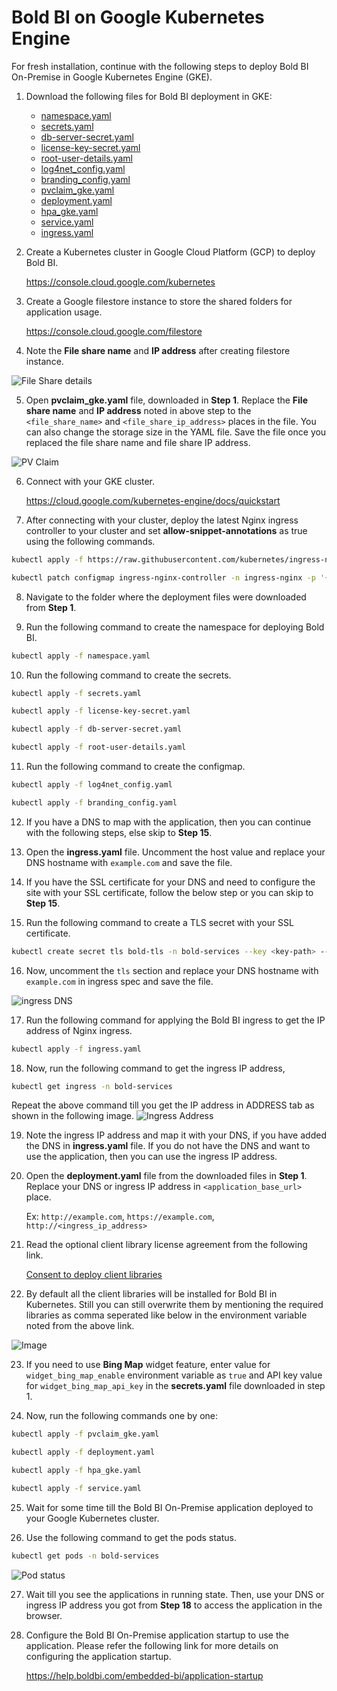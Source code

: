 # Bold BI on Google Kubernetes Engine

For fresh installation, continue with the following steps to deploy Bold BI On-Premise in Google Kubernetes Engine (GKE).

1. Download the following files for Bold BI deployment in GKE:

    * [namespace.yaml](https://raw.githubusercontent.com/boldbi/boldbi-kubernetes/v10.1.18/deploy/namespace.yaml)
    * [secrets.yaml](https://raw.githubusercontent.com/boldbi/boldbi-kubernetes/v10.1.18/deploy/secrets.yaml)
    * [db-server-secret.yaml](https://raw.githubusercontent.com/boldbi/boldbi-kubernetes/v10.1.18/deploy/db-server-secret.yaml)
    * [license-key-secret.yaml](https://raw.githubusercontent.com/boldbi/boldbi-kubernetes/v10.1.18/deploy/license-key-secret.yaml)
    * [root-user-details.yaml](https://raw.githubusercontent.com/boldbi/boldbi-kubernetes/v10.1.18/deploy/root-user-details.yaml)
    * [log4net_config.yaml](https://raw.githubusercontent.com/boldbi/boldbi-kubernetes/v10.1.18/deploy/log4net_config.yaml)
    * [branding_config.yaml](https://raw.githubusercontent.com/boldbi/boldbi-kubernetes/v10.1.18/deploy/branding_config.yaml)
    * [pvclaim_gke.yaml](https://raw.githubusercontent.com/boldbi/boldbi-kubernetes/v10.1.18/deploy/pvclaim_gke.yaml)
    * [deployment.yaml](https://raw.githubusercontent.com/boldbi/boldbi-kubernetes/v10.1.18/deploy/deployment.yaml)
    * [hpa_gke.yaml](https://raw.githubusercontent.com/boldbi/boldbi-kubernetes/v10.1.18/deploy/hpa_gke.yaml)
    * [service.yaml](https://raw.githubusercontent.com/boldbi/boldbi-kubernetes/v10.1.18/deploy/service.yaml)
    * [ingress.yaml](https://raw.githubusercontent.com/boldbi/boldbi-kubernetes/v10.1.18/deploy/ingress.yaml)

2. Create a Kubernetes cluster in Google Cloud Platform (GCP) to deploy Bold BI.

   https://console.cloud.google.com/kubernetes 

3. Create a Google filestore instance to store the shared folders for application usage.

   https://console.cloud.google.com/filestore 

4. Note the **File share name** and **IP address** after creating filestore instance.

![File Share details](images/gke_file_share_details.png)

5. Open **pvclaim_gke.yaml** file, downloaded in **Step 1**. Replace the **File share name** and **IP address** noted in above step to the `<file_share_name>` and `<file_share_ip_address>` places in the file. You can also change the storage size in the YAML file. Save the file once you replaced the file share name and file share IP address.

![PV Claim](images/gke_pvclaim.png)

6. Connect with your GKE cluster.

   https://cloud.google.com/kubernetes-engine/docs/quickstart 

7. After connecting with your cluster, deploy the latest Nginx ingress controller to your cluster and set **allow-snippet-annotations** as true using the following commands.

```sh
kubectl apply -f https://raw.githubusercontent.com/kubernetes/ingress-nginx/controller-v1.11.3/deploy/static/provider/cloud/deploy.yaml

kubectl patch configmap ingress-nginx-controller -n ingress-nginx -p '{\"data\":{\"allow-snippet-annotations\":\"true\"}}' --type=strategic
```

8. Navigate to the folder where the deployment files were downloaded from **Step 1**.

9. Run the following command to create the namespace for deploying Bold BI.

```sh
kubectl apply -f namespace.yaml
```

10. Run the following command to create the secrets.

```sh
kubectl apply -f secrets.yaml

kubectl apply -f license-key-secret.yaml

kubectl apply -f db-server-secret.yaml

kubectl apply -f root-user-details.yaml
```

11. Run the following command to create the configmap.

```sh
kubectl apply -f log4net_config.yaml

kubectl apply -f branding_config.yaml
```

12. If you have a DNS to map with the application, then you can continue with the following steps, else skip to **Step 15**. 

13. Open the **ingress.yaml** file. Uncomment the host value and replace your DNS hostname with `example.com` and save the file.

14. If you have the SSL certificate for your DNS and need to configure the site with your SSL certificate, follow the below step or you can skip to **Step 15**.

15. Run the following command to create a TLS secret with your SSL certificate.

```sh
kubectl create secret tls bold-tls -n bold-services --key <key-path> --cert <certificate-path>
```

16. Now, uncomment the `tls` section and replace your DNS hostname with `example.com` in ingress spec and save the file.

![ingress DNS](images/ingress_yaml.png)

17. Run the following command for applying the Bold BI ingress to get the IP address of Nginx ingress.

```sh
kubectl apply -f ingress.yaml
```

18.	Now, run the following command to get the ingress IP address,

```sh
kubectl get ingress -n bold-services
```
Repeat the above command till you get the IP address in ADDRESS tab as shown in the following image.
![Ingress Address](images/ingress_address.png) 

19.	Note the ingress IP address and map it with your DNS, if you have added the DNS in **ingress.yaml** file. If you do not have the DNS and want to use the application, then you can use the ingress IP address.

20. Open the **deployment.yaml** file from the downloaded files in **Step 1**. Replace your DNS or ingress IP address in `<application_base_url>` place.
    
    Ex:  `http://example.com`, `https://example.com`, `http://<ingress_ip_address>`

21. Read the optional client library license agreement from the following link.

    [Consent to deploy client libraries](../docs/consent-to-deploy-client-libraries.md)

22. By default all the client libraries will be installed for Bold BI in Kubernetes. Still you can still overwrite them by mentioning the required libraries as comma seperated like below in the environment variable noted from the above link.

<img src="images/deployment_yaml.png" alt="Image" style="display: block; margin: 0 auto" />

23. If you need to use **Bing Map** widget feature, enter value for `widget_bing_map_enable` environment variable as `true` and API key value for `widget_bing_map_api_key` in the **secrets.yaml** file downloaded in step 1.

24.	Now, run the following commands one by one:

```sh
kubectl apply -f pvclaim_gke.yaml
```

```sh
kubectl apply -f deployment.yaml
```

```sh
kubectl apply -f hpa_gke.yaml
```

```sh
kubectl apply -f service.yaml
```

25.	Wait for some time till the Bold BI On-Premise application deployed to your Google Kubernetes cluster.

26.	Use the following command to get the pods status.

```sh
kubectl get pods -n bold-services
```
![Pod status](images/pod_status.png) 

27. Wait till you see the applications in running state. Then, use your DNS or ingress IP address you got from **Step 18** to access the application in the browser.

28.	Configure the Bold BI On-Premise application startup to use the application. Please refer the following link for more details on configuring the application startup.
    
    https://help.boldbi.com/embedded-bi/application-startup
